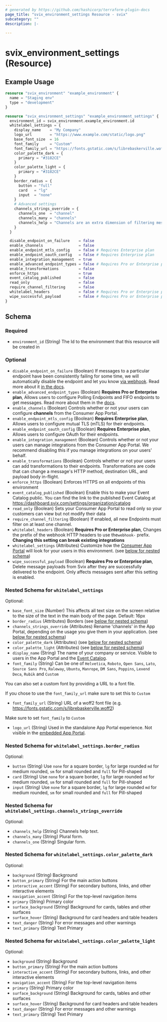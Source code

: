 ```yaml
---
# generated by https://github.com/hashicorp/terraform-plugin-docs
page_title: "svix_environment_settings Resource - svix"
subcategory: ""
description: |-
  
---
```


# svix_environment_settings (Resource)



## Example Usage

```terraform
resource "svix_environment" "example_environment" {
  name = "Staging env"
  type = "development"
}

resource "svix_environment_settings" "example_environment_settings" {
  environment_id = svix_environment.example_environment.id
  whitelabel_settings = {
    display_name    = "My Company"
    logo_url        = "https://www.example.com/static/logo.png"
    base_font_size  = 16
    font_family     = "Custom"
    font_family_url = "https://fonts.gstatic.com/s/librebaskerville.woff2"
    color_palette_dark = {
      primary = "#3182CE"
    }
    color_palette_light = {
      primary = "#3182CE"
    }
    border_radius = {
      button = "full"
      card   = "lg"
      input  = "none"
    }
    # Advanced settings
    channels_strings_override = {
      channels_one  = "channel"
      channels_many = "channels"
      channels_help = "Channels are an extra dimension of filtering messages orthogonal to event types. They are case-sensitive and only messages with the corresponding channel will be sent to this endpoint."
    }
  }

  disable_endpoint_on_failure    = false
  enable_channels                = false
  enable_endpoint_mtls_config    = false # Requires Enterprise plan
  enable_endpoint_oauth_config   = false # Requires Enterprise plan
  enable_integration_management  = true
  enable_advanced_endpoint_types = false # Requires Pro or Enterprise plan
  enable_transformations         = false
  enforce_https                  = true
  event_catalog_published        = false
  read_only                      = false
  require_channel_filtering      = false
  whitelabel_headers             = false # Requires Pro or Enterprise plan
  wipe_successful_payload        = false # Requires Pro or Enterprise plan
}
```

<!-- schema generated by tfplugindocs -->
## Schema

### Required

- `environment_id` (String) The Id to the environment that this resource will be created in

### Optional

- `disable_endpoint_on_failure` (Boolean) If messages to a particular endpoint have been consistently failing for
some time, we will automatically disable the endpoint and let 
you know [via webhook](https://docs.svix.com/incoming-webhooks). Read 
more about it [in the docs](https://docs.svix.com/retries#disabling-failing-endpoints).
- `enable_advanced_endpoint_types` (Boolean) <strong>Requires Pro or Enterprise plan</strong>, Allows users to configure Polling Endpoints and FIFO endpoints to get
messages. Read more about them in the [docs](https://docs.svix.com/advanced-endpoints/intro).
- `enable_channels` (Boolean) Controls whether or not your users can configure
<strong>channels</strong> from the Consumer App Portal.
- `enable_endpoint_mtls_config` (Boolean) <strong>Requires Enterprise plan</strong>, Allows users to configure mutual TLS (mTLS) for their endpoints.
- `enable_endpoint_oauth_config` (Boolean) <strong>Requires Enterprise plan</strong>, Allows users to configure OAuth for their endpoints.
- `enable_integration_management` (Boolean) Controls whether or not your users can manage integrations from the
Consumer App Portal. We recommend disabling this if you manage
integrations on your users' behalf.
- `enable_transformations` (Boolean) Controls whether or not your users can add transformations to their
endpoints. Transformations are code that can change a message's HTTP
method, destination URL, and payload body in-flight.
- `enforce_https` (Boolean) Enforces HTTPS on all endpoints of this environment
- `event_catalog_published` (Boolean) Enable this to make your Event Catalog public. You can find the link to the published Event Catalog at https://dashboard.svix.com/settings/organization/catalog
- `read_only` (Boolean) Sets your Consumer App Portal to read only so your customers can view but not modify their data
- `require_channel_filtering` (Boolean) If enabled, all new Endpoints must filter on at least one channel.
- `whitelabel_headers` (Boolean) <strong>Requires Pro or Enterprise plan</strong>, Changes the prefix of the webhook HTTP headers to use the`webhook-` prefix. <strong>Changing this setting can break existing integrations</strong>
- `whitelabel_settings` (Attributes) Customize how the [Consumer App Portal](https://docs.svix.com/management-ui) will look for your users in this environment. (see [below for nested schema](#nestedatt--whitelabel_settings))
- `wipe_successful_payload` (Boolean) <strong>Requires Pro or Enterprise plan</strong>, Delete message payloads from Svix after they are successfully
delivered to the endpoint. Only affects messages sent after this
setting is enabled.

<a id="nestedatt--whitelabel_settings"></a>
### Nested Schema for `whitelabel_settings`

Optional:

- `base_font_size` (Number) This affects all text size on the screen relative to the size of the text in the main body of the page. Default: 16px
- `border_radius` (Attributes) Borders (see [below for nested schema](#nestedatt--whitelabel_settings--border_radius))
- `channels_strings_override` (Attributes) Rename 'channels' in the App Portal, depending on the usage you give them in your application. (see [below for nested schema](#nestedatt--whitelabel_settings--channels_strings_override))
- `color_palette_dark` (Attributes) (see [below for nested schema](#nestedatt--whitelabel_settings--color_palette_dark))
- `color_palette_light` (Attributes) (see [below for nested schema](#nestedatt--whitelabel_settings--color_palette_light))
- `display_name` (String) The name of your company or service. Visible to users in the App Portal and the [Event Catalog](https://docs.svix.com/event-types#publishing-your-event-catalog).
- `font_family` (String) Can be one of `Helvetica`, `Roboto`, `Open Sans`, `Lato`, `Source Sans Pro`, `Raleway`, `Ubuntu`, `Manrope`, `DM Sans`, `Poppins`, `Lexend Deca`, `Rubik` and `Custom`

You can also set a custom font by providing a URL to a font file. 

If you chose to use the `font_family_url` make sure to set this to `Custom`
- `font_family_url` (String) URL of a woff2 font file (e.g. https://fonts.gstatic.com/s/librebaskerville.woff2)

Make sure to set `font_family` to `Custom`
- `logo_url` (String) Used in the standalone App Portal experience. Not visible in the [embedded App Portal](https://docs.svix.com/management-ui).

<a id="nestedatt--whitelabel_settings--border_radius"></a>
### Nested Schema for `whitelabel_settings.border_radius`

Optional:

- `button` (String) Use `none` for a square border, `lg` for large rounded `md` for medium rounded, `sm` for small rounded and `full` for Pill-shaped
- `card` (String) Use `none` for a square border, `lg` for large rounded `md` for medium rounded, `sm` for small rounded and `full` for Pill-shaped
- `input` (String) Use `none` for a square border, `lg` for large rounded `md` for medium rounded, `sm` for small rounded and `full` for Pill-shaped


<a id="nestedatt--whitelabel_settings--channels_strings_override"></a>
### Nested Schema for `whitelabel_settings.channels_strings_override`

Optional:

- `channels_help` (String) Channels help text.
- `channels_many` (String) Plural form.
- `channels_one` (String) Singular form.


<a id="nestedatt--whitelabel_settings--color_palette_dark"></a>
### Nested Schema for `whitelabel_settings.color_palette_dark`

Optional:

- `background` (String) Background
- `button_primary` (String) For the main action buttons
- `interactive_accent` (String) For secondary buttons, links, and other interactive elements
- `navigation_accent` (String) For the top-level navigation items
- `primary` (String) Primary color
- `surface_background` (String) Background for cards, tables and other surfaces
- `surface_hover` (String) Background for card headers and table headers
- `text_danger` (String) For error messages and other warnings
- `text_primary` (String) Text Primary


<a id="nestedatt--whitelabel_settings--color_palette_light"></a>
### Nested Schema for `whitelabel_settings.color_palette_light`

Optional:

- `background` (String) Background
- `button_primary` (String) For the main action buttons
- `interactive_accent` (String) For secondary buttons, links, and other interactive elements
- `navigation_accent` (String) For the top-level navigation items
- `primary` (String) Primary color
- `surface_background` (String) Background for cards, tables and other surfaces
- `surface_hover` (String) Background for card headers and table headers
- `text_danger` (String) For error messages and other warnings
- `text_primary` (String) Text Primary
